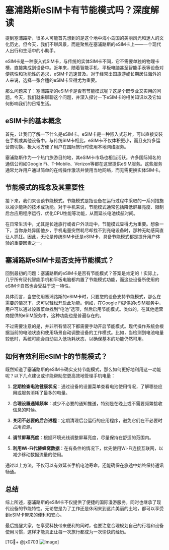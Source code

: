 # 塞浦路斯eSIM卡有节能模式吗？深度解读

提到塞浦路斯，很多人可能首先想到的是这个地中海小岛国的美丽风光和迷人的文化历史。但今天，我们不聊风景，而是聚焦在塞浦路斯的eSIM卡上——一个现代人出行和生活中的小助手。

eSIM卡是一种嵌入式SIM卡，与传统的实体SIM卡不同，它不需要单独的物理卡槽，直接集成到设备中。近年来，随着智能手机、平板电脑甚至智能手表等设备对便携性和功能性的追求，eSIM卡迅速普及。对于经常出国旅游或长期居住海外的人来说，选择一张合适的eSIM卡显得尤为重要。

那么问题来了：塞浦路斯的eSIM卡是否有节能模式呢？这是个既专业又实用的问题。今天，我们就来聊聊这个问题，并深入探讨一下eSIM卡的相关知识以及它如何影响我们的日常生活。

## eSIM卡的基本概念

首先，让我们了解一下什么是eSIM卡。eSIM卡是一种嵌入式芯片，可以直接安装在手机或其他设备中。与传统SIM卡相比，eSIM卡不仅体积更小，而且支持多运营商切换，极大地方便了用户在国际旅行时使用本地网络服务。

塞浦路斯作为一个热门旅游目的地，其eSIM卡市场也相当活跃。许多国际知名的通信公司如Google Fi、T-Mobile、Verizon等都在这里提供eSIM服务。这些服务通常允许用户通过简单的在线操作激活并使用当地网络，而无需更换实体SIM卡。

## 节能模式的概念及其重要性

接下来，我们来谈谈节能模式。节能模式是指设备在运行过程中采取的一系列措施以减少能耗的技术或功能。对于手机来说，节能模式通常包括降低屏幕亮度、限制后台应用程序运行、优化CPU性能等功能，从而延长电池续航时间。

在日常生活中，尤其是长途旅行或者户外活动中，节能模式显得尤为重要。想象一下，当你身处异国他乡，手机电量突然耗尽却找不到充电设备时，那种无助感简直让人抓狂。因此，无论是传统SIM卡还是eSIM卡，具备节能模式都是提升用户体验的重要因素之一。

## 塞浦路斯eSIM卡是否支持节能模式？

回到最初的问题：塞浦路斯的eSIM卡是否有节能模式？答案是肯定的！实际上，几乎所有现代智能手机和平板电脑都内置了节能模式功能，而这些设备所使用的eSIM卡自然也会受益于这一特性。

具体而言，当您使用塞浦路斯的eSIM卡时，只要您的设备支持节能模式，那么在需要的情况下，您可以轻松开启此功能。例如，在Google Fi提供的eSIM服务中，用户可以通过设置菜单找到“电池”选项，然后启用节能模式。类似的，在其他运营商提供的eSIM服务中，这种功能也是普遍存在的。

不过需要注意的是，并非所有情况下都需要手动开启节能模式。现代操作系统会根据当前的电池状态和使用场景自动调整设备的工作模式。比如，当检测到电池电量较低时，系统可能会自动进入低功耗状态，以确保基本的功能仍然可用。

## 如何有效利用eSIM卡的节能模式？

既然知道了塞浦路斯的eSIM卡确实支持节能模式，那么如何更好地利用这一功能呢？以下几点建议或许能帮助您更高效地管理手机电量：

1. **定期检查电池健康状况**：通过设备的设置菜单查看电池使用情况，了解哪些应用或服务消耗了最多的电量。
   
2. **合理设置通知频率**：减少不必要的通知推送，特别是在晚上或不需要频繁接收信息的时候。

3. **关闭不必要的后台进程**：定期清理后台运行的应用程序，避免它们在不必要时占用资源。

4. **调节屏幕亮度**：根据环境光线调整屏幕亮度，尽量保持在舒适的范围内。

5. **利用Wi-Fi代替蜂窝数据**：在有条件的情况下，优先使用Wi-Fi连接互联网，以减少移动数据流量的使用。

通过以上方法，不仅可以有效延长手机电池寿命，还能确保在旅途中始终保持通讯畅通。

## 总结

综上所述，塞浦路斯的eSIM卡不仅提供了便捷的国际漫游服务，同时也继承了现代设备的节能特性。无论您是为了工作还是休闲来到这片美丽的土地，都可以享受到eSIM卡带来的便利和安心。

最后提醒大家，在享受科技带来便利的同时，也要注意合理规划自己的行程和设备使用习惯，这样才能真正让每一次旅行都成为一次愉快的经历。

[TG💪+ @jx0703 ![Image](https://github.com/user-attachments/assets/dbca1d08-cadb-493c-b0ec-ad6f7a83f270)]